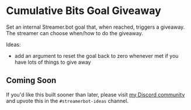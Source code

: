 # Cumulative Bits Goal Giveaway

Set an internal Streamer.bot goal that, when reached, triggers a giveaway. The streamer can choose when/how to do the giveaway.

Ideas:
- add an argument to reset the goal back to zero whenever met if you have lots of things to give away


## Coming Soon

If you'd like this built sooner than later, please visit [my Discord community](https://tig.fyi/discord) and upvote this in the `#streamerbot-ideas` channel.

